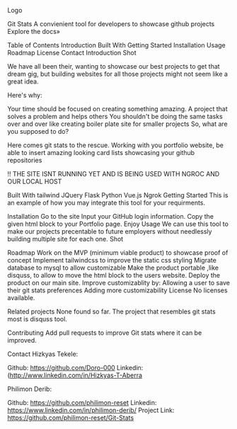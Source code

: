 
Logo

Git Stats
A convienient tool for developers to showcase github projects
Explore the docs»

Table of Contents
Introduction
Built With
Getting Started
Installation
Usage
Roadmap
License
Contact
Introduction
Shot

We have all been their, wanting to showcase our best projects to get that dream gig, but building websites for all those projects might not seem like a great idea.

Here's why:

Your time should be focused on creating something amazing. A project that solves a problem and helps others
You shouldn't be doing the same tasks over and over like creating boiler plate site for smaller projects
So, what are you supposed to do?

Here comes git stats to the rescue. Working with you portfolio website, be able to insert amazing looking card lists showcasing your github repositories

!! THE SITE ISNT RUNNING YET AND IS BEING USED WITH NGROC AND OUR LOCAL HOST

Built With
tailwind
JQuery
Flask
Python
Vue.js
Ngrok
Getting Started
This is an example of how you may integrate this tool for your requirments.

Installation
Go to the site
Input your GitHub login information.
Copy the given html block to your Portfolio page.
Enjoy
Usage
We can use this tool to make our projects precentable to future employers without needlessly building multiple site for each one. Shot

Roadmap
 Work on the MVP (minimum viable product) to showcase proof of concept
 Implement tailwindcss to improve the static css styling
 Migrate database to mysql to allow customizable
 Make the product portable ,like disquss, to allow to move the html block to the users website.
 Deploy the product on our main site.
 Improve customizablity by:
 Allowing a user to save their git stats preferences
 Adding more customizability
License
No licenses available.

Related projects
None found so far. The project that resembles git stats most is disquss tool.

Contributing
Add pull requests to improve Git stats where it can be improved.

Contact
Hizkyas Tekele:

Github: https://github.com/Doro-000
Linkedin: (http://www.linkedin.com/in/Hizkyas-T-Aberra

Philimon Derib:

Github: https://github.com/philimon-reset
Linkedin: https://www.linkedin.com/in/philimon-derib/
Project Link: https://github.com/philimon-reset/Git-Stats
